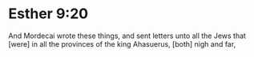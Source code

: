 # Esther 9:20

And Mordecai wrote these things, and sent letters unto all the Jews that [were] in all the provinces of the king Ahasuerus, [both] nigh and far,